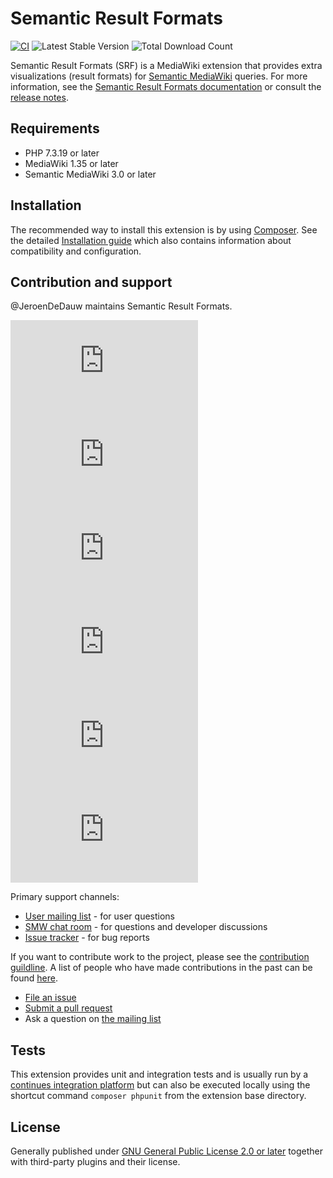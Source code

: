 # Semantic Result Formats
[![CI](https://github.com/SemanticMediaWiki/SemanticResultFormats/actions/workflows/ci.yml/badge.svg)](https://github.com/SemanticMediaWiki/SemanticResultFormats/actions/workflows/ci.yml)
![Latest Stable Version](https://img.shields.io/packagist/v/mediawiki/semantic-result-formats.svg)
![Total Download Count](https://img.shields.io/packagist/dt/mediawiki/semantic-result-formats.svg)

Semantic Result Formats (SRF) is a MediaWiki extension that provides extra visualizations (result formats) for [Semantic MediaWiki][smw] queries. For more information, see the [Semantic Result Formats documentation][srf] or consult the
[release notes](RELEASE-NOTES.md).

## Requirements

- PHP 7.3.19 or later
- MediaWiki 1.35 or later
- Semantic MediaWiki 3.0 or later

## Installation

The recommended way to install this extension is by using [Composer][composer]. See the detailed
[Installation guide](docs/INSTALL.md) which also contains information about compatibility and
configuration.

## Contribution and support

@JeroenDeDauw maintains Semantic Result Formats.

[![Chatroom](https://www.semantic-mediawiki.org/w/thumb.php?f=Comment-alt-solid.svg&width=35)](https://www.semantic-mediawiki.org/wiki/Semantic_MediaWiki_chatroom)
[![Twitter](https://www.semantic-mediawiki.org/w/thumb.php?f=Twitter-square.svg&width=35)](https://twitter.com/#!/semanticmw)
[![Facebook](https://www.semantic-mediawiki.org/w/thumb.php?f=Facebook-square.svg&width=35)](https://www.facebook.com/pages/Semantic-MediaWiki/160459700707245)
[![LinkedIn](https://www.semantic-mediawiki.org/w/thumb.php?f=LinkedIn-square.svg&width=35)]([https://twitter.com/#!/semanticmw](https://www.linkedin.com/groups/2482811/))
[![YouTube](https://www.semantic-mediawiki.org/w/thumb.php?f=Youtube-square.svg&width=35)](https://www.youtube.com/c/semanticmediawiki)
[![Mailing lists](https://www.semantic-mediawiki.org/w/thumb.php?f=Envelope-square.svg&width=35)](https://www.semantic-mediawiki.org/wiki/Semantic_MediaWiki_mailing_lists)

Primary support channels:

* [User mailing list](https://sourceforge.net/projects/semediawiki/lists/semediawiki-user) - for user questions
* [SMW chat room](https://www.semantic-mediawiki.org/wiki/Semantic_MediaWiki_chatroom) - for questions and developer discussions
* [Issue tracker](https://github.com/SemanticMediaWiki/SemanticMediaWiki/issues) - for bug reports

If you want to contribute work to the project, please see the [contribution guildline](/CONTRIBUTING.md).
A list of people who have made contributions in the past can be found [here][contributors].

* [File an issue](https://github.com/SemanticMediaWiki/SemanticResultFormats/issues)
* [Submit a pull request](https://github.com/SemanticMediaWiki/SemanticResultFormats/pulls)
* Ask a question on [the mailing list](https://www.semantic-mediawiki.org/wiki/Mailing_list)

## Tests

This extension provides unit and integration tests and is usually run by a [continues integration platform][GitHub Actions]
but can also be executed locally using the shortcut command `composer phpunit` from the extension base directory.


## License

Generally published under [GNU General Public License 2.0 or later][licence] together with
third-party plugins and their license.

[smw]: https://github.com/SemanticMediaWiki/SemanticMediaWiki
[GitHub Actions]: https://docs.github.com/en/actions
[srf]: https://www.semantic-mediawiki.org/wiki/Extension:Semantic_Result_Formats
[composer]: https://getcomposer.org/
[contributors]: https://github.com/SemanticMediaWiki/SemanticResultFormats/graphs/contributors
[licence]: https://www.gnu.org/copyleft/gpl.html
